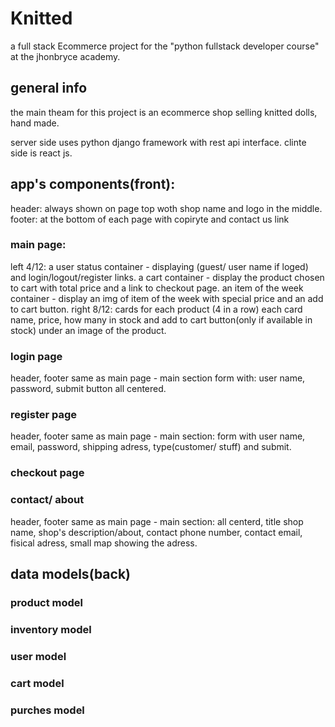 # Knitted
a full stack Ecommerce project for the "python fullstack developer course" at the jhonbryce academy.

## general info
the main theam for this project is an ecommerce shop selling knitted dolls, hand made.

server side uses python django framework with rest api interface.
clinte side is react js.

## app's components(front):
header: always shown on page top woth shop name and logo in the middle.
footer: at the bottom of each page with copiryte and contact us link
### main page:
left 4/12:
a user status container - displaying (guest/ user name if loged) and login/logout/register links.
a cart container - display the product chosen to cart with total price and a link to checkout page. 
an item of the week container - display an img of item of the week with special price and an add to cart button.
right 8/12: 
cards for each product (4 in a row) 
each card  name, price, how many in stock and add to cart button(only if available in stock) under an image of the product.

### login page
header, footer same as main page - main section form with: user name, password, submit button all centered.

### register page
header, footer same as main page - main section: form with user name, email, password, shipping adress, type(customer/ stuff) and submit.

### checkout page


### contact/ about
header, footer same as main page - main section: all centerd, title shop name, shop's description/about, contact phone number, contact email, fisical adress, small map showing the adress. 

## data models(back)

### product model
### inventory model
### user model
### cart model
### purches model


<!-- # Getting Started with Create React App and Redux

This project was bootstrapped with [Create React App](https://github.com/facebook/create-react-app), using the [Redux](https://redux.js.org/) and [Redux Toolkit](https://redux-toolkit.js.org/) template.

## Available Scripts

In the project directory, you can run:

### `npm start`

Runs the app in the development mode.\
Open [http://localhost:3000](http://localhost:3000) to view it in your browser.

The page will reload when you make changes.\
You may also see any lint errors in the console.

### `npm test`

Launches the test runner in the interactive watch mode.\
See the section about [running tests](https://facebook.github.io/create-react-app/docs/running-tests) for more information.

### `npm run build`

Builds the app for production to the `build` folder.\
It correctly bundles React in production mode and optimizes the build for the best performance.

The build is minified and the filenames include the hashes.\
Your app is ready to be deployed!

See the section about [deployment](https://facebook.github.io/create-react-app/docs/deployment) for more information.

### `npm run eject`

**Note: this is a one-way operation. Once you `eject`, you can't go back!**

If you aren't satisfied with the build tool and configuration choices, you can `eject` at any time. This command will remove the single build dependency from your project.

Instead, it will copy all the configuration files and the transitive dependencies (webpack, Babel, ESLint, etc) right into your project so you have full control over them. All of the commands except `eject` will still work, but they will point to the copied scripts so you can tweak them. At this point you're on your own.

You don't have to ever use `eject`. The curated feature set is suitable for small and middle deployments, and you shouldn't feel obligated to use this feature. However we understand that this tool wouldn't be useful if you couldn't customize it when you are ready for it.

## Learn More

You can learn more in the [Create React App documentation](https://facebook.github.io/create-react-app/docs/getting-started).

To learn React, check out the [React documentation](https://reactjs.org/). -->
